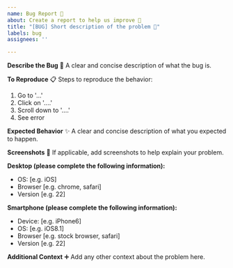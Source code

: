 ```yaml
---
name: Bug Report 🐛
about: Create a report to help us improve 🚀
title: "[BUG] Short description of the problem 📝"
labels: bug
assignees: ''

---
```


**Describe the Bug** 🐞
A clear and concise description of what the bug is.

**To Reproduce** 📋
Steps to reproduce the behavior:
1. Go to '...'
2. Click on '....'
3. Scroll down to '....'
4. See error

**Expected Behavior** ✨
A clear and concise description of what you expected to happen.

**Screenshots** 📸
If applicable, add screenshots to help explain your problem.

**Desktop (please complete the following information):**
 - OS: [e.g. iOS]
 - Browser [e.g. chrome, safari]
 - Version [e.g. 22]

**Smartphone (please complete the following information):**
 - Device: [e.g. iPhone6]
 - OS: [e.g. iOS8.1]
 - Browser [e.g. stock browser, safari]
 - Version [e.g. 22]

**Additional Context** ➕
Add any other context about the problem here.
